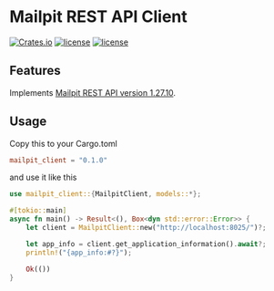 # Mailpit REST API Client
[![Crates.io](https://img.shields.io/crates/v/mailpit_client.svg)](https://crates.io/crates/mailpit_client)
[![license](https://img.shields.io/badge/license-Apache-blue.svg)](./LICENSE)
[![license](https://img.shields.io/badge/license-MIT-blue.svg)](./LICENSE)

## Features
Implements [Mailpit REST API version 1.27.10](https://mailpit.axllent.org/docs/api-v1/).

## Usage
Copy this to your Cargo.toml

```toml
mailpit_client = "0.1.0"
```

and use it like this

```rust
use mailpit_client::{MailpitClient, models::*};

#[tokio::main]
async fn main() -> Result<(), Box<dyn std::error::Error>> {
    let client = MailpitClient::new("http://localhost:8025/")?;

    let app_info = client.get_application_information().await?;
    println!("{app_info:#?}");

    Ok(())
}
```
